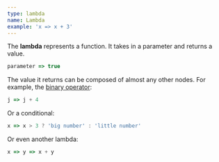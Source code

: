 ```yaml
---
type: lambda
name: Lambda
example: 'x => x + 3'
---
```


The **lambda** represents a function. It takes in a parameter and returns a
value.

```javascript
parameter => true
```

The value it returns can be composed of almost any other nodes. For example,
the [binary operator](nodes/binop):

```javascript
j => j + 4
```

Or a conditional:
```javascript
x => x > 3 ? 'big number' : 'little number'
```

Or even another lambda:
```javascript
x => y => x + y
```
